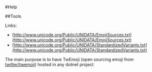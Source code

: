 #Help
<script async src="https://pagead2.googlesyndication.com/pagead/js/adsbygoogle.js"></script>
##Tools

Links:

- [http://www.unicode.org/Public/UNIDATA/EmojiSources.txt](http://www.unicode.org/Public/UNIDATA/EmojiSources.txt)
- [http://www.unicode.org/Public/UNIDATA/StandardizedVariants.txt](http://www.unicode.org/Public/UNIDATA/StandardizedVariants.txt)

The main purpose is to have TwEmoji (open sourcing emoji from [twitter/twemoji](https://github.com/twitter/twemoji)) hosted in any dotnet project


<!-- github-footer -->
<ins class="adsbygoogle"
     style="display:block"
     data-ad-client="ca-pub-5683856818165673"
     data-ad-slot="7112837565"
     data-ad-format="auto"
     data-full-width-responsive="true"></ins>


<script>
     (adsbygoogle = window.adsbygoogle || []).push({
          google_ad_client: "ca-pub-5683856818165673",
          enable_page_level_ads: true
     });
</script>
